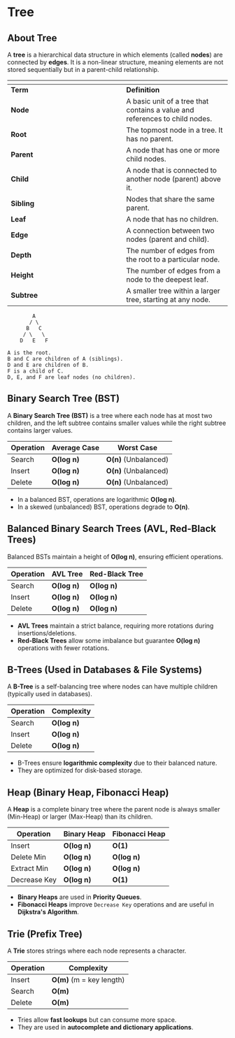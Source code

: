 # Tree

## **About Tree**

A **tree** is a hierarchical data structure in which elements (called **nodes**) are connected by **edges**. It is a non-linear structure, meaning elements are not stored sequentially but in a parent-child relationship.

<table data-header-hidden data-full-width="true"><thead><tr><th width="248"></th><th></th></tr></thead><tbody><tr><td><strong>Term</strong></td><td><strong>Definition</strong></td></tr><tr><td><strong>Node</strong></td><td>A basic unit of a tree that contains a value and references to child nodes.</td></tr><tr><td><strong>Root</strong></td><td>The topmost node in a tree. It has no parent.</td></tr><tr><td><strong>Parent</strong></td><td>A node that has one or more child nodes.</td></tr><tr><td><strong>Child</strong></td><td>A node that is connected to another node (parent) above it.</td></tr><tr><td><strong>Sibling</strong></td><td>Nodes that share the same parent.</td></tr><tr><td><strong>Leaf</strong></td><td>A node that has no children.</td></tr><tr><td><strong>Edge</strong></td><td>A connection between two nodes (parent and child).</td></tr><tr><td><strong>Depth</strong></td><td>The number of edges from the root to a particular node.</td></tr><tr><td><strong>Height</strong></td><td>The number of edges from a node to the deepest leaf.</td></tr><tr><td><strong>Subtree</strong></td><td>A smaller tree within a larger tree, starting at any node.</td></tr></tbody></table>

```
        A
       / \
      B   C
     / \   \
    D   E   F

A is the root.
B and C are children of A (siblings).
D and E are children of B.
F is a child of C.
D, E, and F are leaf nodes (no children).
```

## **Binary Search Tree (BST)**

A **Binary Search Tree (BST)** is a tree where each node has at most two children, and the left subtree contains smaller values while the right subtree contains larger values.

| Operation | Average Case | Worst Case            |
| --------- | ------------ | --------------------- |
| Search    | **O(log n)** | **O(n)** (Unbalanced) |
| Insert    | **O(log n)** | **O(n)** (Unbalanced) |
| Delete    | **O(log n)** | **O(n)** (Unbalanced) |

* In a balanced BST, operations are logarithmic **O(log n)**.
* In a skewed (unbalanced) BST, operations degrade to **O(n)**.

## **Balanced Binary Search Trees (AVL, Red-Black Trees)**

Balanced BSTs maintain a height of **O(log n)**, ensuring efficient operations.

| Operation | AVL Tree     | Red-Black Tree |
| --------- | ------------ | -------------- |
| Search    | **O(log n)** | **O(log n)**   |
| Insert    | **O(log n)** | **O(log n)**   |
| Delete    | **O(log n)** | **O(log n)**   |

* **AVL Trees** maintain a strict balance, requiring more rotations during insertions/deletions.
* **Red-Black Trees** allow some imbalance but guarantee **O(log n)** operations with fewer rotations.

## **B-Trees (Used in Databases & File Systems)**

A **B-Tree** is a self-balancing tree where nodes can have multiple children (typically used in databases).

| Operation | Complexity   |
| --------- | ------------ |
| Search    | **O(log n)** |
| Insert    | **O(log n)** |
| Delete    | **O(log n)** |

* B-Trees ensure **logarithmic complexity** due to their balanced nature.
* They are optimized for disk-based storage.

## **Heap (Binary Heap, Fibonacci Heap)**

A **Heap** is a complete binary tree where the parent node is always smaller (Min-Heap) or larger (Max-Heap) than its children.

| Operation    | Binary Heap  | Fibonacci Heap |
| ------------ | ------------ | -------------- |
| Insert       | **O(log n)** | **O(1)**       |
| Delete Min   | **O(log n)** | **O(log n)**   |
| Extract Min  | **O(log n)** | **O(log n)**   |
| Decrease Key | **O(log n)** | **O(1)**       |

* **Binary Heaps** are used in **Priority Queues**.
* **Fibonacci Heaps** improve `Decrease Key` operations and are useful in **Dijkstra's Algorithm**.

## **Trie (Prefix Tree)**

A **Trie** stores strings where each node represents a character.

| Operation | Complexity                |
| --------- | ------------------------- |
| Insert    | **O(m)** (m = key length) |
| Search    | **O(m)**                  |
| Delete    | **O(m)**                  |

* Tries allow **fast lookups** but can consume more space.
* They are used in **autocomplete and dictionary applications**.

